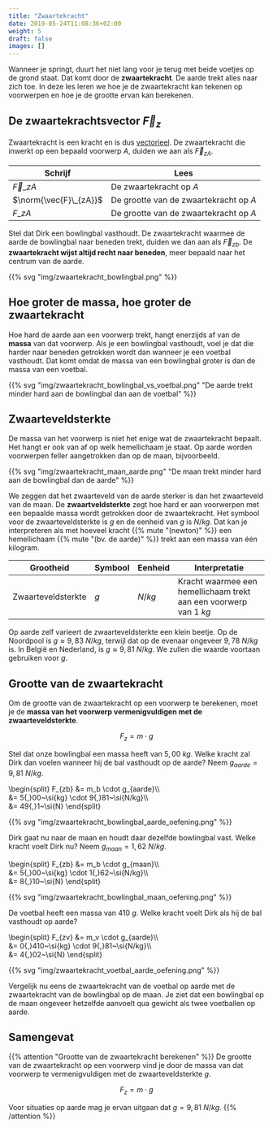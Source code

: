 ```yaml
---
title: "Zwaartekracht"
date: 2019-05-24T11:08:36+02:00
weight: 5
draft: false
images: []
---
```


Wanneer je springt, duurt het niet lang voor je terug met beide voetjes op de grond staat. Dat komt door de **zwaartekracht**. De aarde trekt alles naar zich toe. In deze les leren we hoe je de zwaartekracht kan tekenen op voorwerpen en hoe je de grootte ervan kan berekenen.

## De zwaartekrachtsvector $\vec{F}_z$
Zwaartekracht is een kracht en is dus [vectorieel](../krachtvector). De zwaartekracht die inwerkt op een bepaald voorwerp $A$, duiden we aan als $\vec{F}_{zA}$.

Schrijf | Lees
--------|------
$\vec{F}\_{zA}$ | De zwaartekracht op $A$
$\norm{\vec{F}\_{zA}}$ | De grootte van de zwaartekracht op $A$
$F\_{zA}$ | De grootte van de zwaartekracht op $A$

Stel dat Dirk een bowlingbal vasthoudt. De zwaartekracht waarmee de aarde de
bowlingbal naar beneden trekt, duiden we dan aan als $\vec{F}_{zb}$. De
**zwaartekracht wijst altijd recht naar beneden**, meer bepaald naar het
centrum van de aarde.

{{% svg "img/zwaartekracht_bowlingbal.png" %}}

## Hoe groter de massa, hoe groter de zwaartekracht
Hoe hard de aarde aan een voorwerp trekt, hangt enerzijds af van de **massa**
van dat voorwerp. Als je een bowlingbal vasthoudt, voel je dat die harder naar
beneden getrokken wordt dan wanneer je een voetbal vasthoudt. Dat komt omdat de
massa van een bowlingbal groter is dan de massa van een voetbal.

{{% svg "img/zwaartekracht_bowlingbal_vs_voetbal.png" "De aarde trekt minder hard aan de bowlingbal dan aan de voetbal" %}}

## Zwaarteveldsterkte
De massa van het voorwerp is niet het enige wat de zwaartekracht bepaalt. Het
hangt er ook van af op welk hemellichaam je staat. Op aarde worden voorwerpen
feller aangetrokken dan op de maan, bijvoorbeeld.

{{% svg "img/zwaartekracht_maan_aarde.png" "De maan trekt minder hard aan de bowlingbal dan de aarde" %}}

We zeggen dat het zwaarteveld van de aarde sterker is dan het zwaarteveld van
de maan. De **zwaartveldsterkte** zegt hoe hard er aan
voorwerpen met een bepaalde massa wordt getrokken door de zwaartekracht. Het
symbool voor de zwaarteveldsterkte is $g$ en de eenheid van $g$ is
$\si{N/kg}$. Dat kan je interpreteren als met hoeveel kracht
{{% mute "(newton)" %}} een hemellichaam {{% mute "(bv. de aarde)" %}} trekt
aan een massa van één kilogram.

Grootheid | Symbool | Eenheid | Interpretatie
----------|---------|---------|--------------
Zwaarteveldsterkte | $g$ | $\si{N/kg}$ | Kracht waarmee een hemellichaam trekt aan een voorwerp van $1~\si{kg}$

Op aarde zelf varieert de zwaarteveldsterkte een klein beetje. Op de Noordpool
is $g \approx 9{,}83~\si{N/kg}$, terwijl dat op de evenaar ongeveer
$9{,}78~\si{N/kg}$ is.
In België en Nederland, is $g \approx 9{,}81~\si{N/kg}$. We zullen die waarde
voortaan gebruiken voor $g$.

## Grootte van de zwaartekracht
Om de grootte van de zwaartekracht op een voorwerp te berekenen, moet je de
**massa van het voorwerp vermenigvuldigen met de zwaarteveldsterkte**.

$$F_{z} = m \cdot g$$

Stel dat onze bowlingbal een massa heeft van $5{,}00~\si{kg}$. Welke kracht zal
Dirk dan voelen wanneer hij de bal vasthoudt op de aarde? Neem
$g_{aarde}=9{,}81~\si{N/kg}$.

\begin{split}
    F\_{zb} &= m\_b \cdot g_{aarde}\\\\\
            &= 5{,}00~\si{kg} \cdot 9{,}81~\si{N/kg}\\\\\
            &= 49{,}1~\si{N}
\end{split}

{{% svg "img/zwaartekracht_bowlingbal_aarde_oefening.png" %}}

Dirk gaat nu naar de maan en houdt daar dezelfde bowlingbal vast. Welke kracht
voelt Dirk nu? Neem $g_{maan}=1{,}62~\si{N/kg}$.

\begin{split}
    F\_{zb} &= m\_b \cdot g_{maan}\\\\\
            &= 5{,}00~\si{kg} \cdot 1{,}62~\si{N/kg}\\\\\
            &= 8{,}10~\si{N}
\end{split}

{{% svg "img/zwaartekracht_bowlingbal_maan_oefening.png" %}}

De voetbal heeft een massa van $410~\si{g}$. Welke kracht voelt Dirk als hij de
bal vasthoudt op aarde?

\begin{split}
    F\_{zv} &= m\_v \cdot g_{aarde}\\\\\
            &= 0{,}410~\si{kg} \cdot 9{,}81~\si{N/kg}\\\\\
            &= 4{,}02~\si{N}
\end{split}

{{% svg "img/zwaartekracht_voetbal_aarde_oefening.png" %}}

Vergelijk nu eens de zwaartekracht van de voetbal op aarde met de zwaartekracht
van de bowlingbal op de maan. Je ziet dat een bowlingbal op de maan ongeveer
hetzelfde aanvoelt qua gewicht als twee voetballen op aarde.

## Samengevat
{{% attention "Grootte van de zwaartekracht berekenen" %}}
De grootte van de zwaartekracht op een voorwerp vind je door de massa van dat
voorwerp te vermenigvuldigen met de zwaarteveldsterkte $g$.

$$F_{z} = m \cdot g$$

Voor situaties op aarde mag je ervan uitgaan dat $g = 9{,}81~\si{N/kg}$.
{{% /attention %}}

